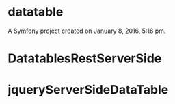 datatable
=========

A Symfony project created on January 8, 2016, 5:16 pm.
# DatatablesRestServerSide
# jqueryServerSideDataTable
